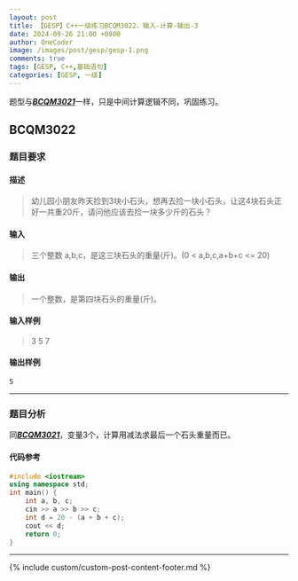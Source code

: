 ```yaml
---
layout: post
title: 【GESP】C++一级练习BCQM3022，输入-计算-输出-3
date: 2024-09-26 21:00 +0800
author: OneCoder
image: /images/post/gesp/gesp-1.png
comments: true
tags: [GESP, C++,基础语句]
categories: [GESP, 一级]
---
```

题型与[***BCQM3021***](https://www.coderli.com/gesp-1-bcqm3021/)一样，只是中间计算逻辑不同，巩固练习。

<!--more-->

## BCQM3022

### 题目要求

#### 描述

>幼儿园小朋友昨天捡到3块小石头，想再去捡一块小石头，让这4块石头正好一共重20斤，请问他应该去捡一块多少斤的石头？

#### 输入

>三个整数 a,b,c，是这三块石头的重量(斤)。(0 < a,b,c,a+b+c <= 20)

#### 输出

>一个整数，是第四块石头的重量(斤)。

#### 输入样例

>3 5 7

#### 输出样例

```console
5
```

---

### 题目分析

同[***BCQM3021***](https://www.coderli.com/gesp-1-bcqm3021/)，变量3个，计算用减法求最后一个石头重量而已。

#### 代码参考

```cpp
#include <iostream>
using namespace std;
int main() {
    int a, b, c;
    cin >> a >> b >> c;
    int d = 20 - (a + b + c);
    cout << d;
    return 0;
}
```

---

{% include custom/custom-post-content-footer.md %}

